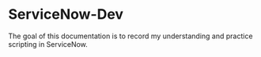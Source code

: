 # ServiceNow-Dev

The goal of this documentation is to record my understanding and practice scripting in ServiceNow.
